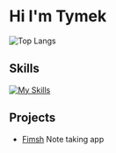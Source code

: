 # Hi I'm Tymek
![Top Langs](https://github-readme-stats.vercel.app/api/top-langs/?username=anuraghazra&layout=compact)

## Skills
[![My Skills](https://skillicons.dev/icons?i=js,html,css,rust,mysql,mongodb,neovim,c,actix,cs,express,git,go,linux,nodejs,react,tailwind,ts&perline=9)](https://skillicons.dev)
## Projects
 - [Fimsh](https://github.com/tymeklew/fimsh)
      Note taking app 

